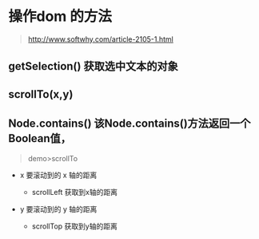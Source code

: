 
# 操作dom 的方法

> http://www.softwhy.com/article-2105-1.html

## getSelection()  获取选中文本的对象

## scrollTo(x,y)

## Node.contains()   该Node.contains()方法返回一个Boolean值，
> demo>scrollTo
 - x 要滚动到的 x 轴的距离
    
    - scrollLeft 获取到x轴的距离

 - y 要滚动到的 y 轴的距离
    -  scrollTop 获取到y轴的距离


